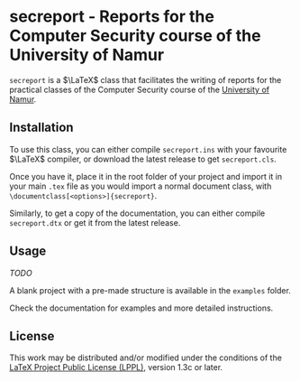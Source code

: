 # secreport - Reports for the Computer Security course of the University of Namur
`secreport` is a $\LaTeX$ class that facilitates the writing of reports for the practical classes of the Computer Security course of the [University of Namur](https://unamur.be).

## Installation
To use this class, you can either compile `secreport.ins` with your favourite $\LaTeX$ compiler, or download the latest release to get `secreport.cls`.

Once you have it, place it in the root folder of your project and import it in your main `.tex` file as you would import a normal document class, with `\documentclass[<options>]{secreport}`.

Similarly, to get a copy of the documentation, you can either compile `secreport.dtx` or get it from the latest release.

## Usage
*TODO*

A blank project with a pre-made structure is available in the `examples` folder.

Check the documentation for examples and more detailed instructions.

## License
This work may be distributed and/or modified under the conditions of the [LaTeX Project Public License (LPPL)](http://www.latex-project.org/lppl.txt), version 1.3c or later.